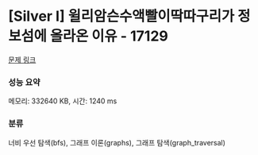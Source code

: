 # [Silver I] 윌리암슨수액빨이딱따구리가 정보섬에 올라온 이유 - 17129 

[문제 링크](https://www.acmicpc.net/problem/17129) 

### 성능 요약

메모리: 332640 KB, 시간: 1240 ms

### 분류

너비 우선 탐색(bfs), 그래프 이론(graphs), 그래프 탐색(graph_traversal)

